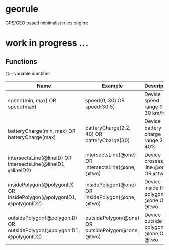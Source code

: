 # georule
GPS/GEO based minimalist rules engine

# work in progress ...

## Functions
@ - variable identifier

| Name                                                                   | Example                                            | Description                             |
|------------------------------------------------------------------------|----------------------------------------------------|-----------------------------------------|
| speed(min, max) OR speed(max)                                          | speed(0, 30) OR speed(30.5)                        | Device speed range 0 - 30 km/h          |
| batteryCharge(min, max) OR batteryCharge(max)                          | batteryCharge(2.2, 40) OR batteryCharge(30)        | Device battery charge range 2.2 - 40%   |
| intersectsLine(@lineID) OR intersectsLine(@lineID1, @lineID2)          | intersectsLine(@one) OR intersectsLine(@one, @two) | Device crosses the line @one OR @two    |
| insidePolygon(@polygonID) OR insidePolygon(@polygonID1, @polygonID2)   | insidePolygon(@one) OR insidePolygon(@one, @two)   | Device inside the polygon @one OR @two  |
| outsidePolygon(@polygonID) OR outsidePolygon(@polygonID1, @polygonID2) | outsidePolygon(@one) OR outsidePolygon(@one, @two) | Device outside the polygon @one OR @two |